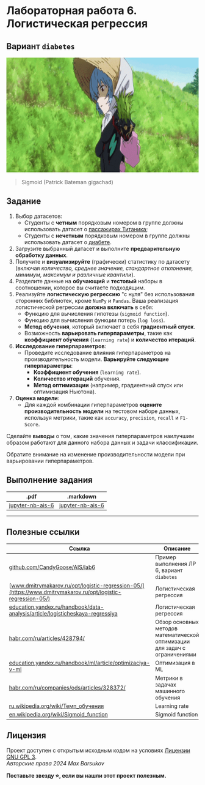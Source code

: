 # Лабораторная работа 6. Логистическая регрессия

## Вариант `diabetes`

<img alt="rei-falling" src="https://github.com/maxbarsukov/itmo/blob/master/.docs/rei-falling.gif" height="300">

> Sigmoid (Patrick Bateman gigachad)

## Задание

1. Выбор датасетов:
    * Студенты с **четным** порядковым номером в группе должны использовать датасет о [пассажирах Титаника](https://www.kaggle.com/c/titanic);
    * Студенты с **нечетным** порядковым номером в группе должны использовать датасет о [диабете](https://www.kaggle.com/datasets/uciml/pima-indians-diabetes-database).
2. Загрузите выбранный датасет и выполните **предварительную обработку данных**.
3. Получите и **визуализируйте** (графически) статистику по датасету (включая *количество, среднее значение, стандартное отклонение, минимум, максимум и различные квантили*).
4. Разделите данные на **обучающий** и **тестовый** наборы в соотношении, которое вы считаете подходящим.
5. Реализуйте **логистическую регрессию** "с нуля" без использования сторонних библиотек, кроме `NumPy` и `Pandas`. Ваша реализация логистической регрессии **должна включать** в себя:
   - Функцию для вычисления гипотезы (`sigmoid function`).
   - Функцию для вычисления функции потерь (`log loss`).
   - **Метод обучения**, который включает в себя **градиентный спуск**.
   - Возможность **варьировать гиперпараметры**, такие как **коэффициент обучения** (`learning rate`) и **количество итераций**.
6. **Исследование гиперпараметров**:
   - Проведите исследование влияния гиперпараметров на производительность модели. **Варьируйте следующие гиперпараметры**:
     - **Коэффициент обучения** (`learning rate`).
     - **Количество итераций** обучения.
     - **Метод оптимизации** (например, градиентный спуск или оптимизация Ньютона).
7. **Оценка модели**:
    - Для каждой комбинации гиперпараметров **оцените производительность модели** на тестовом наборе данных, используя метрики, такие как `accuracy`, `precision`, `recall` и `F1-Score`.

Сделайте **выводы** о том, какие значения гиперпараметров наилучшим образом работают для данного набора данных и задачи классификации.

Обратите внимание на изменение производительности модели при варьировании гиперпараметров.

## Выполнение задания

| .pdf | .markdown |
|-|-|
| [jupyter-nb-ais-6](./ais-lab6.pdf) | [jupyter-nb-ais-6](./ais-lab6.md) |

---

## Полезные ссылки

| Ссылка | Описание |
| --- | --- |
| [github.com/CandyGoose/AIS/lab6](https://github.com/CandyGoose/Artificial_intelligence_systems/blob/main/lab6/lab6.ipynb)| Пример выполнения ЛР 6, вариант `diabetes` |
| [www.dmitrymakarov.ru/opt/logistic-regression-05/](https://www.dmitrymakarov.ru/opt/logistic-regression-05/) | Логистическая регрессия |
| [education.yandex.ru/handbook/data-analysis/article/logisticheskaya-regressiya](https://education.yandex.ru/handbook/data-analysis/article/logisticheskaya-regressiya) | Логистическая регрессия |
| [habr.com/ru/articles/428794/](https://habr.com/ru/articles/428794/) | Обзор основных методов математической оптимизации для задач с ограничениями |
| [education.yandex.ru/handbook/ml/article/optimizaciya-v-ml](https://education.yandex.ru/handbook/ml/article/optimizaciya-v-ml) | Оптимизация в ML |
| [habr.com/ru/companies/ods/articles/328372/](https://habr.com/ru/companies/ods/articles/328372/) | Метрики в задачах машинного обучения |
| [ru.wikipedia.org/wiki/Темп_обучения](https://ru.wikipedia.org/wiki/%D0%A2%D0%B5%D0%BC%D0%BF_%D0%BE%D0%B1%D1%83%D1%87%D0%B5%D0%BD%D0%B8%D1%8F) | Learning rate |
| [en.wikipedia.org/wiki/Sigmoid_function](https://en.wikipedia.org/wiki/Sigmoid_function) | Sigmoid function |

## Лицензия <a name="license"></a>

Проект доступен с открытым исходным кодом на условиях [Лицензии GNU GPL 3](https://opensource.org/license/gpl-3-0/). \
*Авторские права 2024 Max Barsukov*

**Поставьте звезду :star:, если вы нашли этот проект полезным.**
